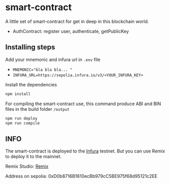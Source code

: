 # smart-contract
A little set of smart-contract for get in deep in this blockchain world.

- AuthContract: register user, authenticate, getPublicKey  


## Installing steps 

Add your mnemonic and infura url in `.env` file
- `MNEMONIC="bla bla bla... "`    
- `INFURA_URL=https://sepolia.infura.io/v3/<YOUR_INFURA_KEY>`

Install the dependencies
``` bash 
npm install
```

For compiling the smart-contract use, this command
produce ABI and BIN files in the build folder `/output`

``` bash
npm run deploy
npm run compile 
```

## INFO
The smart-contract is deployed to the [Infura](https://app.infura.io/) testnet.
But you can use Remix to deploy it to the mainnet.

Remix Studio: [Remix](https://remix.ethereum.org/)

Address on sepolia: 0xD0b8716B1610ecBb979cC5BE975f68d95121c2EE